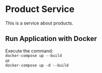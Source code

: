 # Product Service 
This is a service about products.

## Run Application with Docker
Execute the command: <br>
`docker-compose up --build`<br>
or <br>
`docker-compose up -d --build`